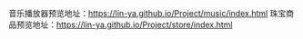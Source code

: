 音乐播放器预览地址：https://lin-ya.github.io/Project/music/index.html
珠宝商品预览地址：https://lin-ya.github.io/Project/store/index.html